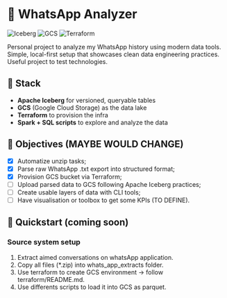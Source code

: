 # 📱 WhatsApp Analyzer

![Iceberg](https://img.shields.io/badge/Iceberg-Table-blue?logo=apache)
![GCS](https://img.shields.io/badge/GCS-Storage-yellow?logo=googlecloud)
![Terraform](https://img.shields.io/badge/Terraform-Infrastructure-purple?logo=terraform)

Personal project to analyze my WhatsApp history using modern data tools.
Simple, local-first setup that showcases clean data engineering practices.
Useful project to test technologies.

## 🔧 Stack
- **Apache Iceberg** for versioned, queryable tables
- **GCS** (Google Cloud Storage) as the data lake
- **Terraform** to provision the infra
- **Spark + SQL scripts** to explore and analyze the data

## 📌 Objectives (MAYBE WOULD CHANGE)
- [x] Automatize unzip tasks;
- [x] Parse raw WhatsApp .txt export into structured format;
- [x] Provision GCS bucket via Terraform;
- [ ] Upload parsed data to GCS following Apache Iceberg practices;
- [ ] Create usable layers of data with CLI tools;
- [ ] Have visualisation or toolbox to get some KPIs (TO DEFINE).

## 🚀 Quickstart (coming soon)

### Source system setup

1. Extract aimed conversations on whatsApp application.
2. Copy all files (*.zip) into whats_app_extracts folder.
3. Use terraform to create GCS environment -> follow terraform/README.md.
4. Use differents scripts to load it into GCS as parquet.
